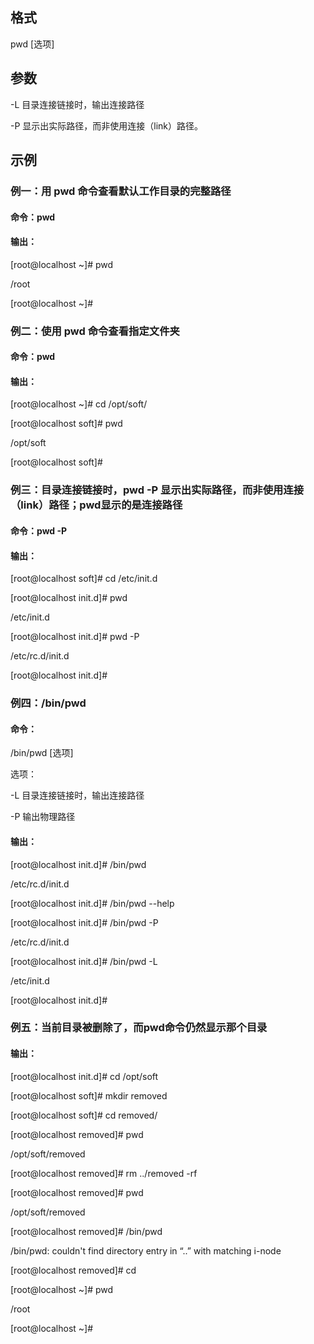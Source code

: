 ## 格式

pwd [选项]

## 参数

-L 目录连接链接时，输出连接路径

-P 显示出实际路径，而非使用连接（link）路径。

## 示例

### 例一：用 pwd 命令查看默认工作目录的完整路径

#### 命令：pwd

#### 输出：

[root@localhost ~]# pwd

/root

[root@localhost ~]#

### 例二：使用 pwd 命令查看指定文件夹

#### 命令：pwd

#### 输出：

[root@localhost ~]# cd /opt/soft/

[root@localhost soft]# pwd 

/opt/soft

[root@localhost soft]#

### 例三：目录连接链接时，pwd -P  显示出实际路径，而非使用连接（link）路径；pwd显示的是连接路径

#### 命令：pwd -P

#### 输出：

[root@localhost soft]# cd /etc/init.d 

[root@localhost init.d]# pwd

/etc/init.d

[root@localhost init.d]# pwd -P

/etc/rc.d/init.d

[root@localhost init.d]#

### 例四：/bin/pwd

#### 命令：

/bin/pwd [选项]

选项：

-L 目录连接链接时，输出连接路径

-P 输出物理路径

#### 输出：

[root@localhost init.d]# /bin/pwd 

/etc/rc.d/init.d

[root@localhost init.d]# /bin/pwd --help

[root@localhost init.d]# /bin/pwd -P

/etc/rc.d/init.d

[root@localhost init.d]# /bin/pwd -L

/etc/init.d

[root@localhost init.d]#

### 例五：当前目录被删除了，而pwd命令仍然显示那个目录

#### 输出：

[root@localhost init.d]# cd /opt/soft

[root@localhost soft]# mkdir removed

[root@localhost soft]# cd removed/

[root@localhost removed]# pwd

/opt/soft/removed

[root@localhost removed]# rm ../removed -rf

[root@localhost removed]# pwd

/opt/soft/removed

[root@localhost removed]# /bin/pwd

/bin/pwd: couldn't find directory entry in “..” with matching i-node

[root@localhost removed]# cd 

[root@localhost ~]# pwd

/root

[root@localhost ~]#
